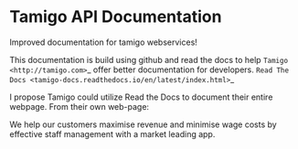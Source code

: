 # Tamigo API Documentation
Improved documentation for tamigo webservices!

This documentation is build using github and read the docs to help `Tamigo <http://tamigo.com>`_ offer better documentation for developers.
`Read The Docs <tamigo-docs.readthedocs.io/en/latest/index.html>`_ 

I propose Tamigo could utilize Read the Docs to document their entire webpage. From their own web-page: 

We help our customers maximise revenue and minimise wage costs by effective staff management with a market leading app.


